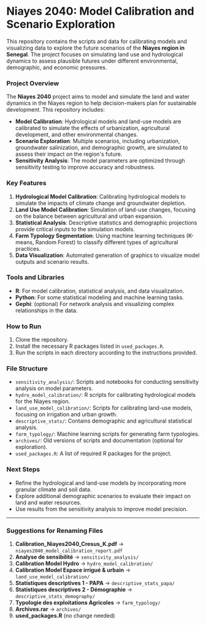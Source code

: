 
# Niayes 2040: Model Calibration and Scenario Exploration

This repository contains the scripts and data for calibrating models and visualizing data to explore the future scenarios of the **Niayes region in Senegal**. The project focuses on simulating land use and hydrological dynamics to assess plausible futures under different environmental, demographic, and economic pressures.

### Project Overview

The **Niayes 2040** project aims to model and simulate the land and water dynamics in the Niayes region to help decision-makers plan for sustainable development. This repository includes:
- **Model Calibration**: Hydrological models and land-use models are calibrated to simulate the effects of urbanization, agricultural development, and other environmental changes.
- **Scenario Exploration**: Multiple scenarios, including urbanization, groundwater salinization, and demographic growth, are simulated to assess their impact on the region's future.
- **Sensitivity Analysis**: The model parameters are optimized through sensitivity testing to improve accuracy and robustness.
  
### Key Features

1. **Hydrological Model Calibration**: Calibrating hydrological models to simulate the impacts of climate change and groundwater depletion.
2. **Land Use Model Calibration**: Simulation of land-use changes, focusing on the balance between agricultural and urban expansion.
3. **Statistical Analysis**: Descriptive statistics and demographic projections provide critical inputs to the simulation models.
4. **Farm Typology Segmentation**: Using machine learning techniques (K-means, Random Forest) to classify different types of agricultural practices.
5. **Data Visualization**: Automated generation of graphics to visualize model outputs and scenario results.

### Tools and Libraries
- **R**: For model calibration, statistical analysis, and data visualization.
- **Python**: For some statistical modeling and machine learning tasks.
- **Gephi**: (optional) For network analysis and visualizing complex relationships in the data.

### How to Run

1. Clone the repository.
2. Install the necessary R packages listed in `used_packages.R`.
3. Run the scripts in each directory according to the instructions provided.

### File Structure

- `sensitivity_analysis/`: Scripts and notebooks for conducting sensitivity analysis on model parameters.
- `hydro_model_calibration/`: R scripts for calibrating hydrological models for the Niayes region.
- `land_use_model_calibration/`: Scripts for calibrating land-use models, focusing on irrigation and urban growth.
- `descriptive_stats/`: Contains demographic and agricultural statistical analysis.
- `farm_typology/`: Machine learning scripts for generating farm typologies.
- `archives/`: Old versions of scripts and documentation (optional for exploration).
- `used_packages.R`: A list of required R packages for the project.

### Next Steps
- Refine the hydrological and land-use models by incorporating more granular climate and soil data.
- Explore additional demographic scenarios to evaluate their impact on land and water resources.
- Use results from the sensitivity analysis to improve model precision.

---

### Suggestions for Renaming Files

1. **Calibration_Niayes2040_Cresus_K.pdf** → `niayes2040_model_calibration_report.pdf`
2. **Analyse de sensibilité** → `sensitivity_analysis/`
3. **Calibration Model Hydro** → `hydro_model_calibration/`
4. **Calibration Model Espace irrigué & urbain** → `land_use_model_calibration/`
5. **Statistiques descriptives 1 - PAPA** → `descriptive_stats_papa/`
6. **Statistiques descriptives 2 - Démographie** → `descriptive_stats_demography/`
7. **Typologie des exploitations Agricoles** → `farm_typology/`
8. **Archives.rar** → `archives/`
9. **used_packages.R** (no change needed)

